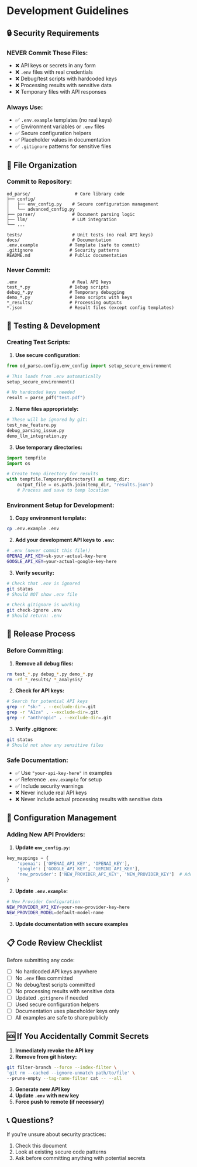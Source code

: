 # Development Guidelines

## 🔒 Security Requirements

### **NEVER Commit These Files:**

- ❌ API keys or secrets in any form
- ❌ `.env` files with real credentials  
- ❌ Debug/test scripts with hardcoded keys
- ❌ Processing results with sensitive data
- ❌ Temporary files with API responses

### **Always Use:**

- ✅ `.env.example` templates (no real keys)
- ✅ Environment variables or `.env` files
- ✅ Secure configuration helpers
- ✅ Placeholder values in documentation
- ✅ `.gitignore` patterns for sensitive files

## 📁 File Organization

### **Commit to Repository:**
```
od_parse/                 # Core library code
├── config/
│   ├── env_config.py    # Secure configuration management
│   └── advanced_config.py
├── parser/              # Document parsing logic
├── llm/                 # LLM integration
└── ...

tests/                   # Unit tests (no real API keys)
docs/                    # Documentation
.env.example            # Template (safe to commit)
.gitignore              # Security patterns
README.md               # Public documentation
```

### **Never Commit:**
```
.env                     # Real API keys
test_*.py               # Debug scripts
debug_*.py              # Temporary debugging
demo_*.py               # Demo scripts with keys
*_results/              # Processing outputs
*.json                  # Result files (except config templates)
```

## 🧪 Testing & Development

### **Creating Test Scripts:**

1. **Use secure configuration:**
```python
from od_parse.config.env_config import setup_secure_environment

# This loads from .env automatically
setup_secure_environment()

# No hardcoded keys needed
result = parse_pdf("test.pdf")
```

2. **Name files appropriately:**
```bash
# These will be ignored by git:
test_new_feature.py
debug_parsing_issue.py
demo_llm_integration.py
```

3. **Use temporary directories:**
```python
import tempfile
import os

# Create temp directory for results
with tempfile.TemporaryDirectory() as temp_dir:
    output_file = os.path.join(temp_dir, "results.json")
    # Process and save to temp location
```

### **Environment Setup for Development:**

1. **Copy environment template:**
```bash
cp .env.example .env
```

2. **Add your development API keys to `.env`:**
```bash
# .env (never commit this file!)
OPENAI_API_KEY=sk-your-actual-key-here
GOOGLE_API_KEY=your-actual-google-key-here
```

3. **Verify security:**
```bash
# Check that .env is ignored
git status
# Should NOT show .env file

# Check gitignore is working
git check-ignore .env
# Should return: .env
```

## 🚀 Release Process

### **Before Committing:**

1. **Remove all debug files:**
```bash
rm test_*.py debug_*.py demo_*.py
rm -rf *_results/ *_analysis/
```

2. **Check for API keys:**
```bash
# Search for potential API keys
grep -r "sk-" . --exclude-dir=.git
grep -r "AIza" . --exclude-dir=.git
grep -r "anthropic" . --exclude-dir=.git
```

3. **Verify .gitignore:**
```bash
git status
# Should not show any sensitive files
```

### **Safe Documentation:**

- ✅ Use `"your-api-key-here"` in examples
- ✅ Reference `.env.example` for setup
- ✅ Include security warnings
- ❌ Never include real API keys
- ❌ Never include actual processing results with sensitive data

## 🔧 Configuration Management

### **Adding New API Providers:**

1. **Update `env_config.py`:**
```python
key_mappings = {
    'openai': ['OPENAI_API_KEY', 'OPENAI_KEY'],
    'google': ['GOOGLE_API_KEY', 'GEMINI_API_KEY'],
    'new_provider': ['NEW_PROVIDER_API_KEY', 'NEW_PROVIDER_KEY']  # Add here
}
```

2. **Update `.env.example`:**
```bash
# New Provider Configuration
NEW_PROVIDER_API_KEY=your-new-provider-key-here
NEW_PROVIDER_MODEL=default-model-name
```

3. **Update documentation with secure examples**

## 📋 Code Review Checklist

Before submitting any code:

- [ ] No hardcoded API keys anywhere
- [ ] No `.env` files committed
- [ ] No debug/test scripts committed
- [ ] No processing results with sensitive data
- [ ] Updated `.gitignore` if needed
- [ ] Used secure configuration helpers
- [ ] Documentation uses placeholder keys only
- [ ] All examples are safe to share publicly

## 🆘 If You Accidentally Commit Secrets

1. **Immediately revoke the API key**
2. **Remove from git history:**
```bash
git filter-branch --force --index-filter \
'git rm --cached --ignore-unmatch path/to/file' \
--prune-empty --tag-name-filter cat -- --all
```
3. **Generate new API key**
4. **Update `.env` with new key**
5. **Force push to remote (if necessary)**

## 📞 Questions?

If you're unsure about security practices:
1. Check this document
2. Look at existing secure code patterns
3. Ask before committing anything with potential secrets
